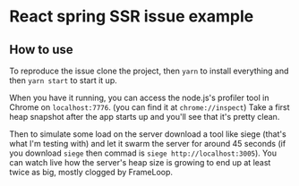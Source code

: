 # React spring SSR issue example

## How to use

To reproduce the issue clone the project, then `yarn` to install everything and then `yarn start` to start it up.

When you have it running, you can access the node.js's profiler tool in Chrome on `localhost:7776`. (you can find it at `chrome://inspect`)
Take a first heap snapshot after the app starts up and you'll see that it's pretty clean.

Then to simulate some load on the server download a tool like siege (that's what I'm testing with) and let it swarm the server for around 45 seconds (if you download `siege` then commad is `siege http://localhost:3005`). You can watch live how the server's heap size is growing to end up at least twice as big, mostly clogged by FrameLoop.
